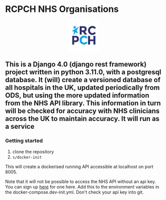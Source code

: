 # RCPCH NHS Organisations

<p align="center">
    <p align="center">
    <img align="center" src="/static/rcpch-logo.jpg" width='100px'/>
    </p>
</p>

## This is a Django 4.0 (django rest framework) project written in python 3.11.0, with a postgresql database. It (will) create a versioned database of all hospitals in the UK, updated periodically from ODS, but using the more updated information from the NHS API library. This information in turn will be checked for accuracy with NHS clinicians across the UK to maintain accuracy. It will run as a service

### Getting started

1. clone the repository
2. ``` s/docker-init ```

This will create a dockerised running API accessible at localhost on port 8005.

Note that it will not be possible to access the NHS API without an api key. You can sign up [here]('https://developer.api.nhs.uk/nhs-api') for one here. Add this to the environment variables in the docker-compose.dev-init.yml. Don't check your api key into git.
